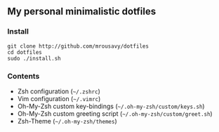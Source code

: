 ## My personal minimalistic dotfiles


### Install
```
git clone http://github.com/mrousavy/dotfiles
cd dotfiles
sudo ./install.sh
```

### Contents

* Zsh configuration (`~/.zshrc`)
* Vim configuration (`~/.vimrc`)
* Oh-My-Zsh custom key-bindings (`~/.oh-my-zsh/custom/keys.sh`)
* Oh-My-Zsh custom greeting script (`~/.oh-my-zsh/custom/greet.sh`)
* Zsh-Theme (`~/.oh-my-zsh/themes`)

